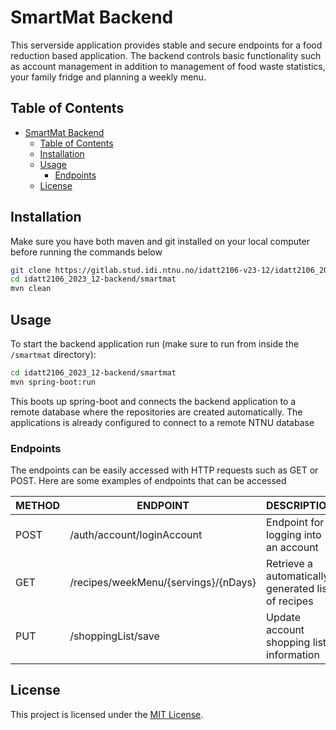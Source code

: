 # SmartMat Backend

This serverside application provides stable and secure endpoints for a food reduction based application. The backend controls basic functionality such as account management in addition to management of food waste statistics, your family fridge and planning a weekly menu.

## Table of Contents

- [SmartMat Backend](#project-title)
  - [Table of Contents](#table-of-contents)
  - [Installation](#installation)
  - [Usage](#usage)
    - [Endpoints](#endpoints)
  - [License](#license)

## Installation
Make sure you have both maven and git installed on your local computer before running the commands below

```bash
git clone https://gitlab.stud.idi.ntnu.no/idatt2106-v23-12/idatt2106_2023_12-backend.git
cd idatt2106_2023_12-backend/smartmat
mvn clean
```

## Usage

To start the backend application run (make sure to run from inside the `/smartmat` directory):
```bash
cd idatt2106_2023_12-backend/smartmat
mvn spring-boot:run
```

This boots up spring-boot and connects the backend application to a remote database where the repositories are created automatically. The applications is already configured to connect to a remote NTNU database

### Endpoints

The endpoints can be easily accessed with HTTP requests such as GET or POST. Here are some examples of endpoints that can be accessed

| METHOD | ENDPOINT                             | DESCRIPTION                                        |
|--------|--------------------------------------|----------------------------------------------------|
| POST   | /auth/account/loginAccount           | Endpoint for logging into an account               |
| GET    | /recipes/weekMenu/{servings}/{nDays} | Retrieve a automatically generated list of recipes |
| PUT    | /shoppingList/save                   | Update account shopping list information           |



## License

This project is licensed under the [MIT License](LICENSE).




